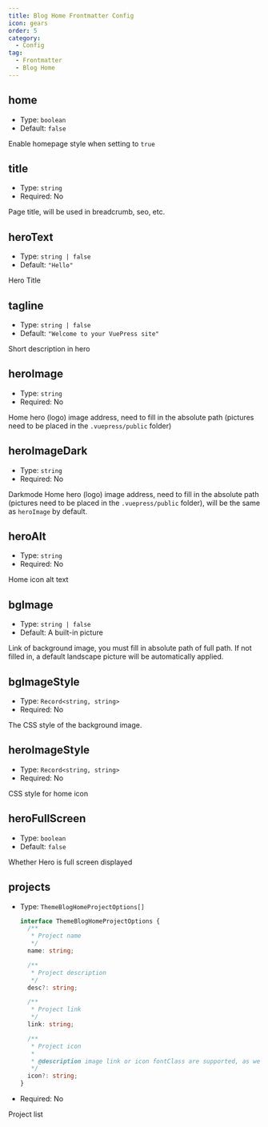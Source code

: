 ```yaml
---
title: Blog Home Frontmatter Config
icon: gears
order: 5
category:
  - Config
tag:
  - Frontmatter
  - Blog Home
---
```


## home

- Type: `boolean`
- Default: `false`

Enable homepage style when setting to `true`

## title

- Type: `string`
- Required: No

Page title, will be used in breadcrumb, seo, etc.

## heroText

- Type: `string | false`
- Default: `"Hello"`

Hero Title

## tagline

- Type: `string | false`
- Default: `"Welcome to your VuePress site"`

Short description in hero

## heroImage

- Type: `string`
- Required: No

Home hero (logo) image address, need to fill in the absolute path (pictures need to be placed in the `.vuepress/public` folder)

## heroImageDark

- Type: `string`
- Required: No

Darkmode Home hero (logo) image address, need to fill in the absolute path (pictures need to be placed in the `.vuepress/public` folder), will be the same as `heroImage` by default.

## heroAlt

- Type: `string`
- Required: No

Home icon alt text

## bgImage

- Type: `string | false`
- Default: A built-in picture

Link of background image, you must fill in absolute path of full path. If not filled in, a default landscape picture will be automatically applied.

## bgImageStyle

- Type: `Record<string, string>`
- Required: No

The CSS style of the background image.

## heroImageStyle

- Type: `Record<string, string>`
- Required: No

CSS style for home icon

## heroFullScreen

- Type: `boolean`
- Default: `false`

Whether Hero is full screen displayed

## projects

- Type: `ThemeBlogHomeProjectOptions[]`

  ```ts
  interface ThemeBlogHomeProjectOptions {
    /**
     * Project name
     */
    name: string;

    /**
     * Project description
     */
    desc?: string;

    /**
     * Project link
     */
    link: string;

    /**
     * Project icon
     *
     * @description image link or icon fontClass are supported, as well as `"link"`、`"project"`、`"book"`、`"article"`、`"friend"`
     */
    icon?: string;
  }
  ```

- Required: No

Project list
